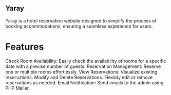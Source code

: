 ## Yaray
 Yaray is a hotel reservation website designed to simplify the process of booking accommodations, ensuring a seamless experience for users.

# Features
Check Room Availability: Easily check the availability of rooms for a specific date with a precise number of guests.
Reservation Management: Reserve one or multiple rooms effortlessly.
View Reservations: Visualize existing reservations.
Modify and Delete Reservations: Flexibly edit or remove reservations as needed.
Email Notification: Send emails to the admin using PHP Mailer.
